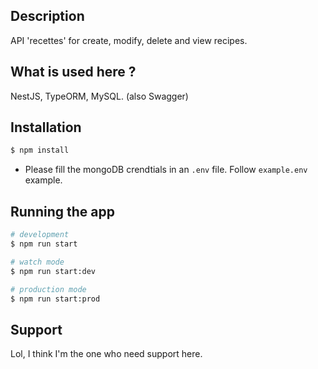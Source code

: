 ## Description

API 'recettes' for create, modify, delete and view recipes.

## What is used here ?

NestJS, TypeORM, MySQL. (also Swagger)

## Installation

```bash
$ npm install
```

- Please fill the mongoDB crendtials in an `.env` file. Follow `example.env` example.

## Running the app

```bash
# development
$ npm run start

# watch mode
$ npm run start:dev

# production mode
$ npm run start:prod
```

## Support

Lol, I think I'm the one who need support here.
